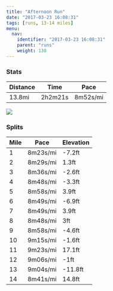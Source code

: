 ```yaml
---
title: "Afternoon Run"
date: "2017-03-23 16:08:31"
tags: [runs, 13-14 miles]
menu:
  nav:
    identifier: "2017-03-23 16:08:31"
    parent: "runs"
    weight: 130
---
```


### Stats

| Distance | Time | Pace |
|----------|------|------|
|13.8mi|2h2m21s|8m52s/mi|

<img src='https://maps.googleapis.com/maps/api/staticmap?maptype=roadmap&path=enc:_ljeIl`wLvByJ`GvDwJpEtBoK|FtDcKnEzBcKbGvDuJnEfBaKnGfD{JzEhCkKrFpDcKtEhCmKtFdE{JhEpBiKhG|DwJrE`BiKtGlD{J`FfC}KtFxDwJzEpBgKfGpDwJrE`CsKlFfEuJdE`CeKpFhEoJbEpAuJzA|EiD|CdBiKhGjDsJrElBaKbGpDkJrEbB_KhGpDqJnErBkK~FvDuJfEnB_KbGvDqJhExAmJ~AdGuDrB|A_KpGlDuJdEvByJxFxDkJ|DnByJ~FpDiJbEzAkJnG`DqJbEjBsJfGnDkJrEdB}J~FxDgJdEfBaKzFxD{IxDtBwJdFbE_J|DfJyDgG{DmBhJpJkDaHmDmArIvJkDiHoDmAbJvJsDgG_EmBlJvJ_EqHwCeAhJlJeEqF{D_CpJrJiEeHqCkAbKjBsKhGnDcK`EvBkJhGnD{J|DxB_K`GpDwJtEfBaKlGlDwJnEdCaKrFtDoJzEjJcFqFgDqC~DbBdC&key=AIzaSyAfqMeaZ1CCJFGP5cWud__oZnT_Pybg-1M&size=800x800&markers=color:yellow|label:S|53.47024,-2.25303&markers=color:green|label:F|53.46983999999992,-2.2527999999999984'>

### Splits

| Mile | Pace | Elevation |
|------|------|-----------|
|1|8m23s/mi|-7.2ft|
|2|8m29s/mi|1.3ft|
|3|8m36s/mi|-2.6ft|
|4|8m48s/mi|-3.3ft|
|5|8m58s/mi|3.9ft|
|6|8m49s/mi|-6.9ft|
|7|8m49s/mi|3.9ft|
|8|8m48s/mi|3ft|
|9|8m58s/mi|-4.6ft|
|10|9m15s/mi|-1.6ft|
|11|9m23s/mi|17.1ft|
|12|9m06s/mi|-1ft|
|13|9m04s/mi|-11.8ft|
|14|8m41s/mi|14.8ft|
